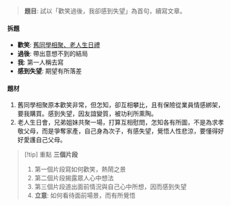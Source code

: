 > **題目**:
> 試以「歡笑過後，我卻感到失望」為首句，續寫文章。

#### 拆題
- **歡笑**: <u>舊同學相聚、老人生日禮</u>
- **過後**: 帶出意想不到的結局
- **我**: 第一人稱去寫
- **感到失望**: 期望有所落差

#### 題材
1. 舊同學相聚原本歡笑非常，但怎知，卻互相攀比，且有保險從業員情感綁架，要我購買。感到失望，因友誼變質，被功利所熏陶。
2. 老人生日會，兄弟姐妹共聚一場，打算互相慰問，怎知各有所圖，不是為求孝敬父母，而是爭奪家產，自己身為次子，有感失望，覺悟人性悲涼，要懂得好好愛護自己父母。

> [!tip] 重點
> **三個片段**
> 1. 第一個片段寫如何歡笑，熱鬧之景
> 2. 第二個片段揭露眾人心中想法
> 3. 第三個片段道出面前情況與自己心中所想，因而感到失望
> 4. **立意**: 如何看待面前場景，而有所覺悟

